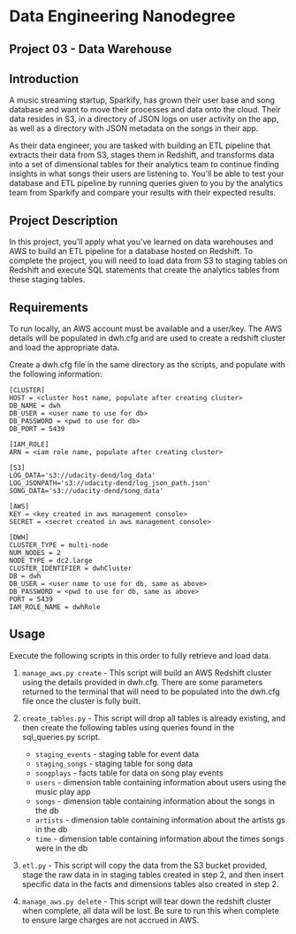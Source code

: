 # Data Engineering Nanodegree
## Project 03 - Data Warehouse

## Introduction

A music streaming startup, Sparkify, has grown their user base and song
database and want to move their processes and data onto the cloud. Their data
resides in S3, in a directory of JSON logs on user activity on the app, as well
as a directory with JSON metadata on the songs in their app.

As their data engineer, you are tasked with building an ETL pipeline that
extracts their data from S3, stages them in Redshift, and transforms data into
a set of dimensional tables for their analytics team to continue finding
insights in what songs their users are listening to. You'll be able to test
your database and ETL pipeline by running queries given to you by the analytics
team from Sparkify and compare your results with their expected results.

## Project Description

In this project, you'll apply what you've learned on data warehouses and AWS to
build an ETL pipeline for a database hosted on Redshift. To complete the
project, you will need to load data from S3 to staging tables on Redshift and
execute SQL statements that create the analytics tables from these staging
tables.

## Requirements

To run locally, an AWS account must be available and a user/key.  The AWS
details will be populated in dwh.cfg and are used to create a redshift cluster
and load the appropriate data.

Create a dwh.cfg file in the same directory as the scripts, and populate with
the following information:

~~~~
[CLUSTER]
HOST = <cluster host name, populate after creating cluster>
DB_NAME = dwh
DB_USER = <user name to use for db>
DB_PASSWORD = <pwd to use for db>
DB_PORT = 5439

[IAM_ROLE]
ARN = <iam role name, populate after creating cluster>

[S3]
LOG_DATA='s3://udacity-dend/log_data'
LOG_JSONPATH='s3://udacity-dend/log_json_path.json'
SONG_DATA='s3://udacity-dend/song_data'

[AWS]
KEY = <key created in aws management console>
SECRET = <secret created in aws management console>

[DWH]
CLUSTER_TYPE = multi-node
NUM_NODES = 2
NODE_TYPE = dc2.large
CLUSTER_IDENTIFIER = dwhCluster
DB = dwh
DB_USER = <user name to use for db, same as above>
DB_PASSWORD = <pwd to use for db, same as above>
PORT = 5439
IAM_ROLE_NAME = dwhRole
~~~~


## Usage

Execute the following scripts in this order to fully retrieve and load data.

1. `manage_aws.py create` - This script will build an AWS Redshift cluster
   using the details provided in dwh.cfg.  There are some parameters returned
   to the terminal that will need to be populated into the dwh.cfg file once
   the cluster is fully built.

2. `create_tables.py` - This script will drop all tables is already existing,
   and then create the following tables using queries found in the sql_queries.py
   script.

   * `staging_events` - staging table for event data
   * `staging_songs` - staging table for song data
   * `songplays` - facts table for data on song play events
   * `users` - dimension table containing information about users using the
     music play app
   * `songs` - dimension table containing information about the songs in the db
   * `artists` - dimension table containing information about the artists gs in
     the db
   * `time` - dimension table containing information about the times songs were
     in the db

3. `etl.py` - This script will copy the data from the S3 bucket provided,
   stage the raw data in in staging tables created in step 2, and then insert
   specific data in the facts and dimensions tables also created in step 2.

4. `manage_aws.py delete` - This script will tear down the redshift cluster
   when complete, all data will be lost.  Be sure to run this when complete to
   ensure large charges are not accrued in AWS.
